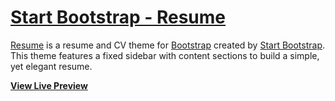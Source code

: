 # [Start Bootstrap - Resume](https://id4099.github.io/resumenCv/)

[Resume](https://id4099.github.io/resumenCv/) is a resume and CV theme for [Bootstrap](http://getbootstrap.com/) created by [Start Bootstrap](http://startbootstrap.com/). This theme features a fixed sidebar with content sections to build a simple, yet elegant resume.

**[View Live Preview](https://id4099.github.io/resumenCv/)**
